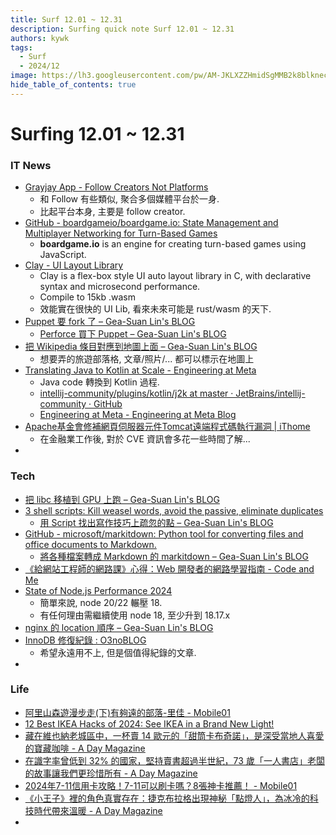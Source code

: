 ```yaml
---
title: Surf 12.01 ~ 12.31
description: Surfing quick note Surf 12.01 ~ 12.31
authors: kywk
tags:
  - Surf
  - 2024/12
image: https://lh3.googleusercontent.com/pw/AM-JKLXZZHmidSgMMB2k8blkneclNRysPXLr__G7rZ4hPi2sN0jC67PHAbX1MyFj8hQX_MTZ6bwIMPwCyu2fu1bU0ZXSX09eu-OlSDb4U-9haUS_wgnVPLaCM6WQLsRbsnocF8X5Edmt35rDjytljbNEMsaf8A=w800-no?authuser=0
hide_table_of_contents: true
---
```


Surfing 12.01 ~ 12.31
==================

### IT News

- [Grayjay App - Follow Creators Not Platforms](https://grayjay.app/desktop/)
	- 和 Follow 有些類似, 聚合多個媒體平台於一身. 
	- 比起平台本身, 主要是 follow creator.
- [GitHub - boardgameio/boardgame.io: State Management and Multiplayer Networking for Turn-Based Games](https://github.com/boardgameio/boardgame.io)
	- **boardgame.io** is an engine for creating turn-based games using JavaScript.
- [Clay - UI Layout Library](https://www.nicbarker.com/clay)
	- Clay is a flex-box style UI auto layout library in C, with declarative syntax and microsecond performance.
	- Compile to 15kb .wasm
	- 效能實在很快的 UI Lib, 看來未來可能是 rust/wasm 的天下.
- [Puppet 要 fork 了 – Gea-Suan Lin's BLOG](https://blog.gslin.org/archives/2024/12/21/12146/puppet-%e8%a6%81-fork-%e4%ba%86/)
	- [Perforce 買下 Puppet – Gea-Suan Lin's BLOG](https://blog.gslin.org/archives/2022/04/12/10655/perforce-%e8%b2%b7%e4%b8%8b-puppet/)
- [把 Wikipedia 條目對應到地圖上面 – Gea-Suan Lin's BLOG](https://blog.gslin.org/archives/2024/12/19/12139/%e6%8a%8a-wikipedia-%e6%a2%9d%e7%9b%ae%e5%b0%8d%e6%87%89%e5%88%b0%e5%9c%b0%e5%9c%96%e4%b8%8a%e9%9d%a2/)
	- 想要弄的旅遊部落格, 文章/照片/... 都可以標示在地圖上
- [Translating Java to Kotlin at Scale - Engineering at Meta](https://engineering.fb.com/2024/12/18/android/translating-java-to-kotlin-at-scale/)
	- Java code 轉換到 Kotlin 過程.
	- [intellij-community/plugins/kotlin/j2k at master · JetBrains/intellij-community · GitHub](https://github.com/JetBrains/intellij-community/tree/master/plugins/kotlin/j2k)
	- [Engineering at Meta - Engineering at Meta Blog](https://engineering.fb.com/)
- [Apache基金會修補網頁伺服器元件Tomcat遠端程式碼執行漏洞 \| iThome](https://www.ithome.com.tw/news/166667)
	- 在金融業工作後, 對於 CVE 資訊會多花一些時間了解...
-  

### Tech

- [把 libc 移植到 GPU 上跑 – Gea-Suan Lin's BLOG](https://blog.gslin.org/archives/2024/12/16/12126/%e6%8a%8a-libc-%e7%a7%bb%e6%a4%8d%e5%88%b0-gpu-%e4%b8%8a%e8%b7%91/)
- [3 shell scripts: Kill weasel words, avoid the passive, eliminate duplicates](https://matt.might.net/articles/shell-scripts-for-passive-voice-weasel-words-duplicates/)
	- [用 Script 找出寫作技巧上疏忽的點 – Gea-Suan Lin's BLOG](https://blog.gslin.org/archives/2024/12/16/12125/%e7%94%a8-script-%e6%89%be%e5%87%ba%e5%af%ab%e4%bd%9c%e6%8a%80%e5%b7%a7%e4%b8%8a%e7%96%8f%e5%bf%bd%e7%9a%84%e9%bb%9e/)
- [GitHub - microsoft/markitdown: Python tool for converting files and office documents to Markdown.](https://github.com/microsoft/markitdown)
	- [將各種檔案轉成 Markdown 的 markitdown – Gea-Suan Lin's BLOG](https://blog.gslin.org/archives/2024/12/16/12124/%e5%b0%87%e5%90%84%e7%a8%ae%e6%aa%94%e6%a1%88%e8%bd%89%e6%88%90-markdown-%e7%9a%84-markitdown/)
- [《給網站工程師的網路課》心得：Web 開發者的網路學習指南 - Code and Me](https://blog.kyomind.tw/network-101-course/)
- [State of Node.js Performance 2024](https://nodesource.com/blog/State-of-Nodejs-Performance-2024)
	- 簡單來說, node 20/22 輾壓 18.
	- 有任何理由需繼續使用 node 18, 至少升到 18.17.x
- [nginx 的 location 順序 – Gea-Suan Lin's BLOG](https://blog.gslin.org/archives/2024/12/18/12130/nginx-%e7%9a%84-location-%e9%a0%86%e5%ba%8f/)
- [InnoDB 修復紀錄 : O3noBLOG](https://blog.othree.net/log/2024/12/22/innodb-recovery/)
	- 希望永遠用不上, 但是個值得紀錄的文章.
- 

### Life

- [阿里山森遊漫步走(下)有夠遠的部落-里佳 - Mobile01](https://www.mobile01.com/topicdetail.php?f=628&t=7054288)
- [12 Best IKEA Hacks of 2024: See IKEA in a Brand New Light!](https://ikeahackers.net/2024/12/best-ikea-hacks-2024.html)
- [藏在維也納老城區中，一杯賣 14 歐元的「甜筒卡布奇諾」，是深受當地人喜愛的寶藏咖啡 - A Day Magazine](https://www.adaymag.com/2024/12/20/fenster-cafe.html)
- [在識字率曾低到 32% 的國家，堅持賣書超過半世紀，73 歲「一人書店」老闆的故事讓我們更珍惜所有 - A Day Magazine](https://www.adaymag.com/2024/12/20/mohamed-aziz.html)
- [2024年7-11信用卡攻略！7-11可以刷卡嗎？8張神卡推薦！ - Mobile01](https://www.mobile01.com/topicdetail.php?f=801&t=7059708)
- [《小王子》裡的角色真實存在：捷克布拉格出現神秘「點燈人」，為冰冷的科技時代帶來溫暖 - A Day Magazine](https://www.adaymag.com/2024/12/25/lamplighter.html)
- 
